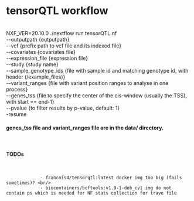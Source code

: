 # tensorQTL workflow
 <br />
NXF_VER=20.10.0 ./nextflow run tensorQTL.nf <br /> --outputpath {outputpath} <br />
                                             --vcf {prefix path to vcf file and its indexed file} <br />
                                             --covariates {covariates file} <br />
                                             --expression_file {expression file}  <br /> 
                                             --study {study name} <br />
                                             --sample_genotype_ids {file with sample id and matching genotype id, with header (/example_files)}  <br />
                                             --variant_ranges {file with variant position ranges to analyse in one process} <br />
                                             --genes_tss {file to  specify the center of the cis-window (usually the TSS), with start == end-1} <br />
                                             --pvalue {to filter results by p-value, default: 1}  <br />
                                             -resume  <br />

#### genes_tss file and variant_ranges file are in the data/ directory.

 <br />
 
#### TODOs
<br/>

                 - francois4/tensorqtl:latest docker img too big (fails sometimes)? <br/>
                 - biocontainers/bcftools:v1.9-1-deb_cv1 img do not contain ps which is needed for NF stats collection for trave file
                

